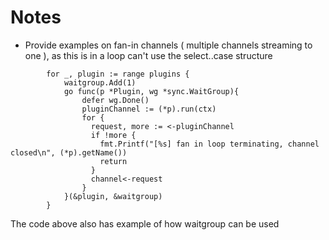 # Notes

- Provide examples on fan-in channels ( multiple channels streaming to one ), as this is in a loop can't use the select..case structure 

```
		for _, plugin := range plugins {
			waitgroup.Add(1)
			go func(p *Plugin, wg *sync.WaitGroup){
				defer wg.Done() 
				pluginChannel := (*p).run(ctx)
				for {
				  request, more := <-pluginChannel
				  if !more {
					fmt.Printf("[%s] fan in loop terminating, channel closed\n", (*p).getName())  
					return
				  }
				  channel<-request
				} 
			}(&plugin, &waitgroup)		
		}
```

The code above also has example of how waitgroup can be used
